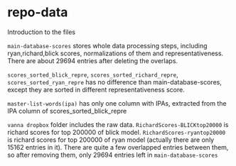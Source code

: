 # repo-data
Introduction to the files

`main-database-scores` stores whole data processing steps, including ryan,richard,blick scores, normalizations of them and representativeness. There are about 29694 entries after deleting the overlaps. 

`scores_sorted_blick_repre`, `scores_sorted_richard_repre`, `scores_sorted_ryan_repre` has no difference than main-database-scores, except they are sorted in different representativeness score.

`master-list-words(ipa)` has only one column with IPAs, extracted from the IPA column of scores_sorted_blick_repre

`vanna dropbox` folder includes the raw data. `RichardScores-BLICKtop20000` is richard scores for top 200000 of blick model. `RichardScores-ryantop20000` is richard scores for top 200000 of ryan model (actually there are only 15162 entries in it). There are quite a few overlapped entries between them, so after removing them, only 29694 entries left in `main-database-scores`
